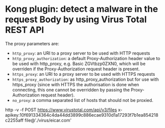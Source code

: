 # Kong plugin: detect a malware in the request Body by using Virus Total REST API

The proxy parameters are:
- `http_proxy`: an URI to a proxy server to be used with HTTP requests
- `http_proxy_authorization`: a default Proxy-Authorization header value to be used with http_proxy, e.g. Basic ZGVtbzp0ZXN0, which will be overriden if the Proxy-Authorization request header is present.
- `https_proxy`: an URI to a proxy server to be used with HTTPS requests
- `https_proxy_authorization`: as http_proxy_authorization but for use with https_proxy (since with HTTPS the authorisation is done when connecting, this one cannot be overridden by passing the Proxy-Authorization request header).
- `no_proxy`: a comma separated list of hosts that should not be proxied.
 

 http -v -f POST https://www.virustotal.com/api/v3/files x-apikey:10f691334364c4da44dd3899c886ecae9310d1a17293f7b1ea854218c2255aff file@'./virus/eicar.com'   
